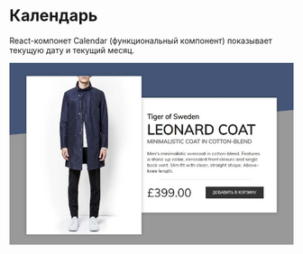 # Календарь

React-компонет Calendar (функциональный компонент) показывает текущую дату и текущий месяц.

<img width="1199" alt="calendar-screenshot" src="https://github.com/Mali-zi/store-class/blob/master/img/screenshot.JPG">